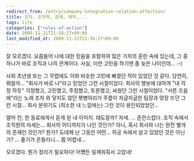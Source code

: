 ```yaml
---
redirect_from: /entry/company-integration-relation-affection/
title: 조직, 조직력, 관계, 애착,...
tags: life
categories: ["rules-of-action"]
date: 2009-11-21T21:34:27+09:00
last_modified_at: 2009-11-21T21:34:27+09:00
---
```

잘 모르겠다. 요즘들어 나에 대한 믿음을 포함하여 많은 가치의 혼란 속에
있는데, 그 중 하나가 바로 조직과 나의 관계이다. 사실, 이런 고민을 하기엔
좀 늦은 나이인데... :-)

사회 초년생 또는 그 무렵에도 이와 비슷한 고민에 빠졌던 적이 있었던 것
같다. 당연히, 뭐랄까... "회사가 바로 나"라고 믿었던 그런 시절이었다.
회사의 행보에 대하여 "내 걱정 하듯" 걱정했고, 고민했고, 주장했고,
토론했고, 싸웠던 그런 시절이었다. "서른 즈음에"라는 노래 조차 와 닿지도
않던 햇병아리가 주름이 자글자글한 팀장과 맞장 뜨던 그런 시절...
회사 분위기도 (최소한 내 느낌에는) 그런 것이 용인되었었던...

얼마 전, 한 동료에게서 듣게 된 내 이미지. 태도랄까? 자세. ... 혼란스럽다.
조직 속에서 조직원의 자세는... 회사의 어디까지가 나인 것인가? 아니, 혹시
회사와 나는 완전 별개의 존재인 것인가? 뭔가? 도데체 난 그동안 어떤...
허공 속에서 살고 있었던 것은 아닌가? ... 줄기가 흔들리니... 쫌 어렵네...

모르겠다. 뭔가 정리가 필요하다! 어쨌든 일깨워줘서 고맙네!

